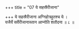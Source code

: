 +++
title = "07 ये सहस्रैरीजाना"

+++
ये सहस्रैरीजाना अग्निहोत्रहुतश्च ये ।  
यजैर्ये सर्वेरीजानास्तान आप्नोति शतौदना ॥ ८ ॥